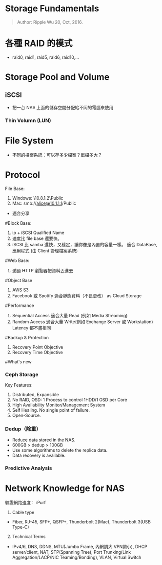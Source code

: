 # Storage Fundamentals
> Author: Ripple Wu 20, Oct, 2016.

# 各種 RAID 的模式
- raid0, raid1, raid5, raid6, raid10,...

# Storage Pool and Volume

## iSCSI
- 把一台 NAS 上面的儲存空間分配給不同的電腦來使用

### Thin Volumn (LUN)

# File System
- 不同的檔案系統：可以存多少檔案？單檔多大？

# Protocol
File Base:
1. Windows: \\10.8.1.2\Public
2. Mac: smb://alice@10.1.1.1/Public
- 適合分享

#Block Base:
1. ip + iSCSI Qualified Name
2. 速度比 file base 還要快。
3. iSCSI 比 samba 還快，又穩定，讓你像是內置的容量一樣。
適合 DataBase, 應用程式 (由 Client 管理檔案系統)

#Web Base:
1. 透過 HTTP 瀏覽器把資料丟進去

#Object Base
1. AWS S3
2. Facebook 或 Spotify
適合靜態資料（不長更改） as Cloud Storage

#Performance
1. Sequential Access
	適合大量 Read (例如 Media Streaming)
2. Random Access
	適合大量 Write(例如 Exchange Server 或 Workstation)
Latency 都不盡相同

#Backup & Protection
1. Recovery Point Objective
2. Recovery Time Objective

#What's new
### Ceph Storage
Key Features:
1. Distributed, Expansible
2. No RAID, OSD: 1 Process to control 1HDD/1 OSD per Core
3. High Availability Monitor/Management System
4. Self Healing. No single point of failure.
5. Open-Source.

### Dedup（除重）
* Reduce data stored in the NAS.
* 600GB > dedup > 100GB
* Use some algorithms to delete the replica data.
* Data recovery is available.

### Predictive Analysis

# Network Knowledge for NAS
驗證網路速度： iPurf
1. Cable type
  * Fiber, RJ-45, SFP+, QSFP+, Thunderbolt 2(Mac), Thunderbolt 3(USB Type-C)
2. Technical Terms
  * IPv4/6, DNS, DDNS, MTU(Jumbo Frame, 內網調大 VPN調小), DHCP server/client, NAT, STP(Spanning Tree), Port Trunking(Link Aggregation/LACP/NIC Teaming/Bonding), VLAN, Virtual Switch
